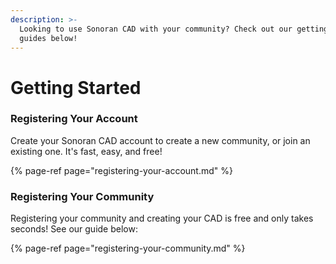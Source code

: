 ```yaml
---
description: >-
  Looking to use Sonoran CAD with your community? Check out our getting started
  guides below!
---
```


# Getting Started

### Registering Your Account

Create your Sonoran CAD account to create a new community, or join an existing one. It's fast, easy, and free!

{% page-ref page="registering-your-account.md" %}

### Registering Your Community

Registering your community and creating your CAD is free and only takes seconds! See our guide below:

{% page-ref page="registering-your-community.md" %}



